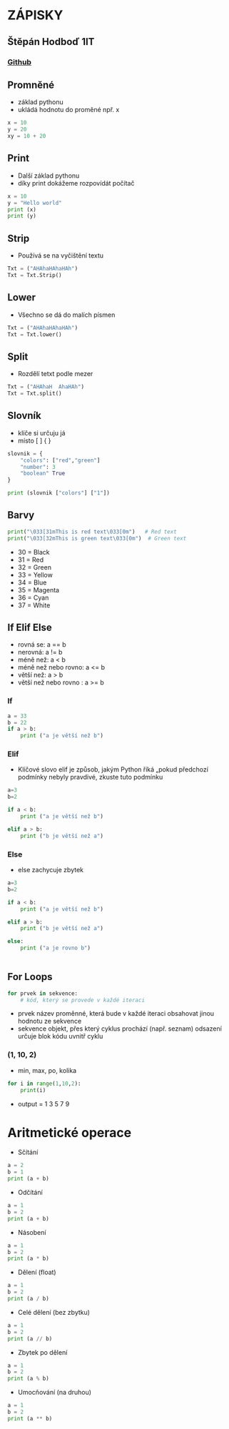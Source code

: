# ZÁPISKY
## Štěpán Hodboď 1IT
### [Github](https://github.com/StepanH10)

## Promněné
- základ pythonu
- ukládá hodnotu do proměné npř. x
```python
x = 10
y = 20
xy = 10 + 20
```
## Print
- Další základ pythonu
- díky print dokážeme rozpovídát počítač
```python
x = 10
y = "Hello world"
print (x)
print (y)
```
## Strip 

- Používá se na vyčištění textu  
```python
Txt = ("AHAhaHAhaHAh") 
Txt = Txt.Strip()
```
## Lower 

- Všechno se dá do malích písmen 
```python
Txt = ("AHAhaHAhaHAh") 
Txt = Txt.lower() 
```
## Split 
- Rozdělí tetxt podle mezer 
```python
Txt = ("AHAhaH  AhaHAh") 
Txt = Txt.split() 
```
## Slovník
- klíče si určuju já
- místo [ ] { }
```python
slovnik = {
    "colors": ["red","green"]
    "number": 3
    "boolean" True
}

print (slovnik ["colors"] ["1"])
```
## Barvy
```python
print("\033[31mThis is red text\033[0m")   # Red text
print("\033[32mThis is green text\033[0m")  # Green text
```
- 30 = Black
- 31 = Red
- 32 = Green
- 33 = Yellow
- 34 = Blue
- 35 = Magenta
- 36 = Cyan
- 37 = White


## If Elif Else
- rovná se: a == b
- nerovná: a != b
- méně než: a < b
- méně než nebo rovno: a <= b
- větší než: a > b
- větší než nebo rovno : a >= b

### If
```python
a = 33
b = 22
if a > b:
    print ("a je větší než b")
```

### Elif
- Klíčové slovo elif je způsob, jakým Python říká „pokud předchozí podmínky nebyly pravdivé, zkuste tuto podmínku
```python
a=3
b=2

if a < b:
    print ("a je větší než b")

elif a > b:
    print ("b je větší než a")
```
### Else
- else zachycuje zbytek
```python
a=3
b=2

if a < b:
    print ("a je větší než b")

elif a > b:
    print ("b je větší než a")

else:
    print ("a je rovno b")
    
```

## For Loops
```python
for prvek in sekvence:
    # kód, který se provede v každé iteraci
```
- prvek  název proměnné, která bude v každé iteraci obsahovat jinou hodnotu ze sekvence
- sekvence  objekt, přes který cyklus prochází (např. seznam)
odsazení určuje blok kódu uvnitř cyklu
### (1, 10, 2)
- min, max, po, kolika
```python
for i in range(1,10,2):
    print(i)
```
- output = 1
3
5
7
9

# Aritmetické operace 
- 	Sčítání	
```python
a = 2
b = 1
print (a + b)
```
-	Odčítání
```python
a = 1
b = 2
print (a + b)
```
- 	Násobení
```python
a = 1
b = 2
print (a * b)
```
- 	Dělení (float)
```python
a = 1
b = 2
print (a / b)
```
- 	Celé dělení	(bez zbytku)
```python
a = 1
b = 2
print (a // b)
```
- Zbytek po dělení
```python
a = 1
b = 2
print (a % b)
```
- Umocňování (na druhou)
```python
a = 1
b = 2
print (a ** b)
```
